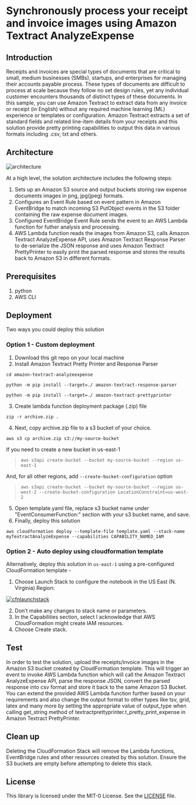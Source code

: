 # Synchronously process your receipt and invoice images using Amazon Textract AnalyzeExpense


## Introduction
Receipts and invoices are special types of documents that are critical to small, medium businesses (SMBs), startups, and enterprises for managing their accounts payable process. These types of documents are difficult to process at scale because they follow no set design rules, yet any individual customer encounters thousands of distinct types of these documents. In this sample, you can use Amazon Textract to extract data from any invoice or receipt (in English) without any required machine learning (ML) experience or templates or configuration. Amazon Textract extracts a set of standard fields and related line-item details from your receipts and this solution provide pretty printing capabilities to output this data in various formats including .csv, txt and others.

## Architecture

![architecture](architecture.png)

At a high level, the solution architecture includes the following steps:
1.	Sets up an Amazon S3 source and output buckets storing raw expense documents images in png, jpg(jpeg) formats.
2.	Configures an Event Rule based on event pattern in Amazon EventBridge to match incoming S3 PutObject events in the S3 folder containing the raw expense document images.
3.	Configured EventBridge Event Rule sends the event to an AWS Lambda function for futher analysis and processing.
4.	AWS Lambda function reads the images from Amazon S3, calls Amazon Textract AnalyzeExpense API, uses Amazon Textract Response Parser to de-serialize the JSON response and uses Amazon Textract PrettyPrinter to easily print the parsed response and stores the results back to Amazon S3 in different formats.

## Prerequisites
1. python
2. AWS CLI

## Deployment

Two ways you could deploy this solution

### Option 1 - Custom deployment
1. Download this git repo on your local machine
2. Install Amazon Textract Pretty Printer and Response Parser
```
cd amazon-textract-analyzeexpense

python -m pip install --target=./ amazon-textract-response-parser

python -m pip install --target=./ amazon-textract-prettyprinter
```
3. Create lambda function deployment package (.zip) file
```
zip -r archive.zip .
```
4. Next, copy archive.zip file to a s3 bucket of your choice.
```
aws s3 cp archive.zip s3://my-source-bucket
```
If you need to create a new bucket in us-east-1
>`aws s3api create-bucket --bucket my-source-bucket --region us-east-1`
>
And, for all other regions, add `--create-bucket-configuration` option
>`aws s3api create-bucket --bucket my-source-bucket --region us-west-2 --create-bucket-configuration LocationConstraint=us-west-2`

5. Open template.yaml file, replace s3 bucket name under "EventConsumerFunction:" section with your s3 bucket name, and save.
6. Finally, deploy this solution
```
aws cloudformation deploy --template-file template.yaml --stack-name myTextractAnalyzeExpense --capabilities CAPABILITY_NAMED_IAM
```


### Option 2 - Auto deploy using cloudformation template
Alternatively, deploy this solution in `us-east-1` using a pre-configured CloudFormation template -
1.	Choose Launch Stack to configure the notebook in the US East (N. Virginia) Region:

[![cfnlaunchstack](https://s3.amazonaws.com/cloudformation-examples/cloudformation-launch-stack.png)](https://us-east-1.console.aws.amazon.com/cloudformation/home?region=us-east-1#/stacks/new?stackName=textract-analyzexpense-demo&templateURL=https://aws-blogs-artifacts-public.s3.amazonaws.com/artifacts/ML-3911/Textract-Analyze-Expense-Demo.yaml)

2. Don’t make any changes to stack name or parameters.
3. In the Capabilities section, select I acknowledge that AWS CloudFormation might create IAM resources.
4. Choose Create stack.

## Test
In order to test the solution, upload the receipts/invoice images in the Amazon S3 bucket created by CloudFormation template. This will trigger an event to invoke AWS Lambda function which will call the Amazon Textract AnalyzeExpense API, parse the response JSON, convert the parsed response into csv format and store it back to the same Amazon S3 Bucket. You can extend the provided AWS Lambda function further based on your requirements and also change the output format to other types like tsv, grid, latex and many more by setting the appropriate value of output_type when calling get_string method of textractprettyprinter.t_pretty_print_expense in Amazon Textract PrettyPrinter.

## Clean up

Deleting the CloudFormation Stack will remove the Lambda functions, EventBridge rules and other resources created by this solution. Ensure the S3 buckets are empty before attempting to delete this stack.

## License

This library is licensed under the MIT-0 License. See the [LICENSE](LICENSE) file.
